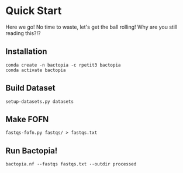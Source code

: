 # Quick Start
Here we go! No time to waste, let's get the ball rolling! Why are you still reading this?!?

## Installation
```
conda create -n bactopia -c rpetit3 bactopia
conda activate bactopia
```

## Build Dataset
```
setup-datasets.py datasets
```

## Make FOFN
```
fastqs-fofn.py fastqs/ > fastqs.txt
```

## Run Bactopia!
```
bactopia.nf --fastqs fastqs.txt --outdir processed
```

